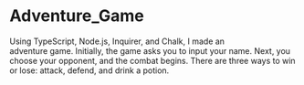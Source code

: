 # Adventure_Game
 Using TypeScript, Node.js, Inquirer, and Chalk, I made an adventure game. Initially, the game asks you to input your name. Next, you choose your opponent, and the combat begins. There are three ways to win or lose: attack, defend, and drink a potion.
